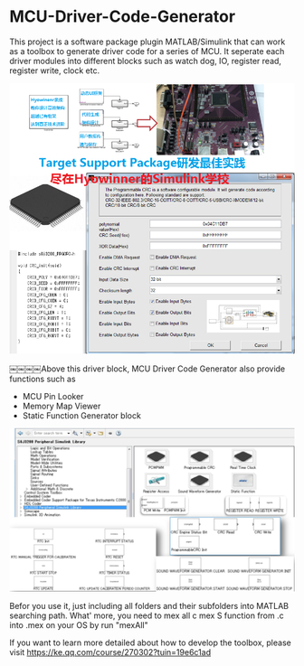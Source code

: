 # MCU-Driver-Code-Generator
This project is a software package plugin MATLAB/Simulink that can work as a toolbox to generate driver code for a series of MCU. It seperate each driver modules into different blocks such as watch dog, IO, register read, register write, clock etc.

![Driver Code Generator](https://github.com/hyowinner/MCU-Driver-Code-Generator/raw/master/Img/courcetitle.png)

￼￼￼￼Above this driver block, MCU Driver Code Generator also provide functions such as
  - MCU Pin Looker
  - Memory Map Viewer
  - Static Function Generator block
  
![Driver Block in Simulink Library](https://github.com/hyowinner/MCU-Driver-Code-Generator/raw/master/Img/01.png)


Befor you use it, just including all folders and their subfolders into MATLAB searching path.
What' more, you need to mex all c mex S function from .c into .mex on your OS by run "mexAll"


If you want to learn more detailed about how to develop the toolbox, please visit https://ke.qq.com/course/270302?tuin=19e6c1ad
